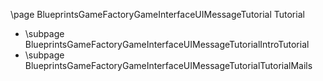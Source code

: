 \page BlueprintsGameFactoryGameInterfaceUIMessageTutorial Tutorial
- \subpage BlueprintsGameFactoryGameInterfaceUIMessageTutorialIntroTutorial
- \subpage BlueprintsGameFactoryGameInterfaceUIMessageTutorialTutorialMails

